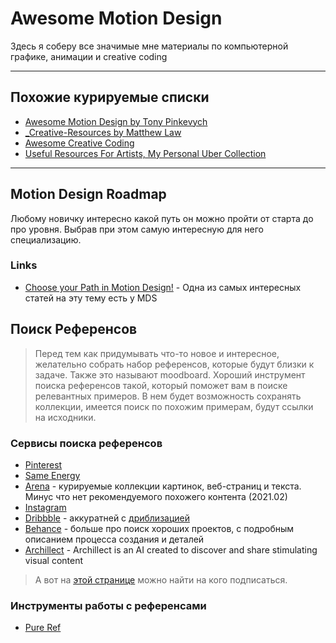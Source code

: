 # Awesome Motion Design

Здесь я соберу все значимые мне материалы по компьютерной графике, анимации и creative coding

------

## Похожие курируемые списки

* [Awesome Motion Design by Tony Pinkevych](https://blog.untimestudio.com/awesome-motion-design-and-animation-9c792b417f9e)
* [\_Creative-Resources by Matthew Law](https://bitbucket.org/foughtthelaw/_creative-resources/src/master/)
* [Awesome Creative Coding](https://github.com/terkelg/awesome-creative-coding)
* [Useful Resources For Artists, My Personal Uber Collection](https://www.creativeshrimp.com/resources.html)

------

## Motion Design Roadmap

Любому новичку интересно какой путь он можно пройти от старта до про уровня. Выбрав при этом самую интересную для него специализацию.

### Links

* [Choose your Path in Motion Design!](https://blog.motiondesign.school/choose-your-path-in-motion-design) - Одна из самых интересных статей на эту тему есть у MDS

## Поиск Референсов

> Перед тем как придумывать что-то новое и интересное, желательно собрать набор референсов, которые будут близки к задаче. Также это называют moodboard. Хороший инструмент поиска референсов такой, который поможет вам в поиске релевантных примеров. В нем будет возможность сохранять коллекции, имеется поиск по похожим примерам, будут ссылки на исходники.

### Сервисы поиска референсов

* [Pinterest](https://www.pinterest.com/)
* [Same Energy](https://same.energy/)
* [Arena](https://www.are.na/) - курируемые коллекции картинок, веб-страниц и текста. Минус что нет рекомендуемого похожего контента (2021.02)
* [Instagram](https://instagram.com/)
* [Dribbble](https://dribbble.com/) - аккуратней с [дриблизацией](https://www.intercom.com/blog/the-dribbblisation-of-design/)
* [Behance](https://www.behance.net/) - больше про поиск хороших проектов, с подробным описанием процесса создания и деталей
* [Archillect](https://archillect.com/) - Archillect is an AI created to discover and share stimulating visual content

> А вот на [этой странице](motion-design/inspiration_profiles.md) можно найти на кого подписаться.

### Инструменты работы с референсами

* [Pure Ref](https://www.pureref.com/)
